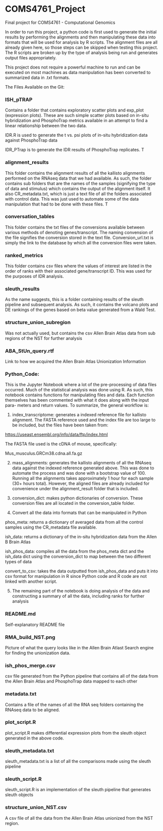 # COMS4761_Project
Final project for COMS4761 - Computational Genomics

In order to run this project, a python code is first used to generate the
initial results by performing the alignments and then manipulating these
data into formats that will be used for analysis by R scripts. The alignment
files are all already given here, so those steps can be skipped when testing
this project. The R scripts are broken up by the type of analysis being run
and generates output files appropriately.

This project does not require a powerful machine to run and can be executed
on most machines as data manipulation has been converted to summarized 
data in .txt formats. 


The Files Available on the Git:

### ISH_pTRAP
Contains a folder that contains exploratory scatter plots and exp_plot
(expression plots). These are such simple scatter plots based on in-situ 
hybridization and PhosphoTrap metrics available in an attempt to find a 
linear relationship between the two data. 

IDR.R is used to generate the t vs. psi plots of in-situ hybridization data
against PhosphoTrap data

IDR_PTrap is to generate the IDR results of PhosphoTrap replicates. T

### alignment_results
This folder contains the alignment results of all the kallisto alignments performed
on the RNAseq data that we had available. As such, the folder contains sub folders
that are the names of the samples (signifying the type of data and stimulus) which
contains the output of the alignment itself. It also CR_metadata.txt, which is just 
a text file of all the folders associated with control data. This was just used to 
automate some of the data manipulation that had to be done with these files. T

### conversation_tables
This folder contains the txt files of the conversions available between various 
methods of denoting genes/transcript. The naming convension of the file signifies 
the conversion stored in the text file. Conversion_url.txt is simply the link to 
the database by which all the conversion files were taken.

### ranked_metrics
This folder contains csv files where the values of interest are listed in the order
of ranks with their associated gene/transcript ID. This was used for the purposes 
of IDR analysis.

### sleuth_results
As the name suggests, this is a folder containing results of the sleuth pipeline and
subsequent analysis. As such, it contains the volcano plots and DE rankings of the genes
based on beta value generated from a Wald Test.

### structure_union_subregion
Was not actually used, but contains the csv Allen Brain Atlas data from sub
regions of the NST for further analysis

### ABA_StUn_query.rtf
Link to how we acquired the Allen Brain Atlas Unionization Information

### Python_Code:

This is the Jupyter Notebook where a lot of the pre-processing of data files
occurred. Much of the statistical analysis was done using R. As such, this
notebook contains functions for manipulating files and data. Each function 
themselves has been commented with what it does along with the input para-
meters and return values. To summarize, the general workflow is:

1) index_transcriptome: generates a indexed reference file for kallisto 
alignment. The FASTA reference used and the index file are too large to be
included, but the files have been taken from:

https://useast.ensembl.org/info/data/ftp/index.html

The FASTA file used is the cDNA of mouse, specifically:

Mus_musculus.GRCm38.cdna.all.fa.gz

2) mass_alignments: generates the kallisto alignments of all the RNAseq data
against the indexed reference generated above. This was done to automate the
process and was done with a bootstrap value of 100. Running all the alignments
takes approximately 1 hour for each sample (30+ hours total). However, 
the aligned files are already included for convenience under the alignment_result
folder that is included. 

3) conversion_dict: makes python dictionaries of conversion. These conversion files
are all located in the conversion_table folder.

4) Convert all the data into formats that can be manipulated in Python

phos_meta: returns a dictionary of averaged data from all the control samples using
the CR_metadata file available.

ish_data: returns a dictionary of the in-situ hybridization data from the Allen B
Brain Atlas 

ish_phos_data: compiles all the data from the phos_meta dict and the ish_data dict
using the conversion_dict to map between the two different types of data

convert_to_csv: takes the data outputted from ish_phos_data and puts it into csv 
format for manipulation in R since Python code and R code are not linked with 
another script. 

5) The remaining part of the notebook is doing analysis of the data and constructing
a summary of all the data, including ranks for further analysis

### README.md
Self-explanatory README file

### RMA_build_NST.png
Picture of what the query looks like in the Allen Brain Atlast Search engine
for finding the unionization data.

### ish_phos_merge.csv
csv file generated from the Python pipeline that contains all of the data from
the Allen Brain Atlas and PhosphoTrap data mapped to each other

### metadata.txt
Contains a file of the names of all the RNA seq folders containing the RNAseq
data to be aligned. 

### plot_script.R
plot_script.R makes differential expression plots from the sleuth object
generated in the above code.

### sleuth_metadata.txt
sleuth_metadata.txt is a list of all the comparisons made using the sleuth
pipeline

### sleuth_script.R
sleuth_script.R is an implementation of the sleuth pipeline that generates
sleuth objects

### structure_union_NST.csv
A csv file of all the data from the Allen Brain Atlas unionized from the NST
region.





